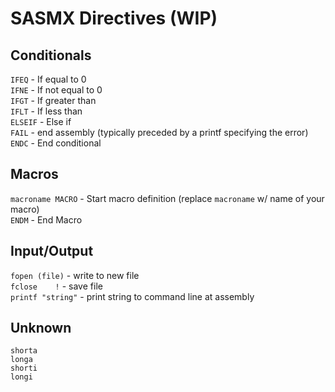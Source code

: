 # SASMX Directives (WIP)

## Conditionals
``IFEQ`` - If equal to 0  
``IFNE`` - If not equal to 0  
``IFGT`` - If greater than  
``IFLT`` - If less than  
``ELSEIF`` - Else if  
``FAIL`` - end assembly (typically preceded by a printf specifying the error)  
``ENDC`` - End conditional  
## Macros
``macroname	MACRO`` - Start macro definition (replace ``macroname`` w/ name of your macro)  
``ENDM`` - End Macro  
## Input/Output
``fopen	(file)`` - write to new file  
``fclose	!`` - save file  
``printf "string"`` - print string to command line at assembly  
## Unknown
``shorta``  
``longa``  
``shorti``   
``longi``  